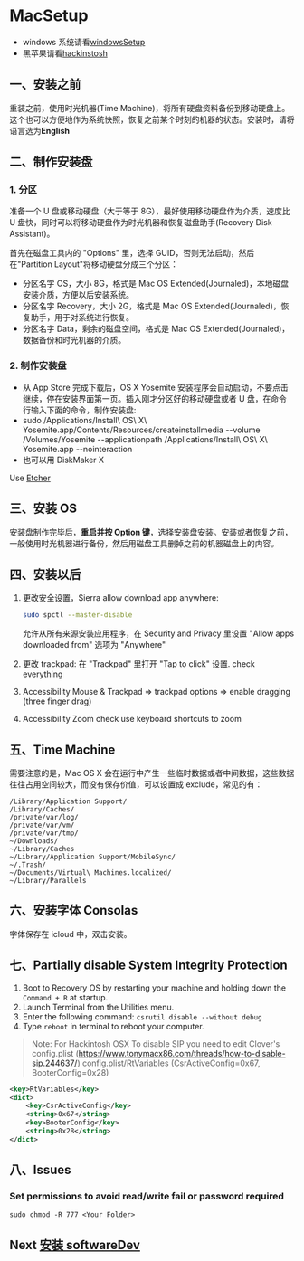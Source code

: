# MacSetup

- windows 系统请看[windowsSetup](windowsSetup.md)
- 黑苹果请看[hackinstosh](hackintosh/README.md)

## 一、安装之前

重装之前，使用时光机器(Time Machine)，将所有硬盘资料备份到移动硬盘上。这个也可以方便地作为系统快照，恢复之前某个时刻的机器的状态。安装时，请将语言选为**English**

## 二、制作安装盘

### 1. 分区

准备一个 U 盘或移动硬盘（大于等于 8G），最好使用移动硬盘作为介质，速度比 U 盘快，同时可以将移动硬盘作为时光机器和恢复磁盘助手(Recovery Disk Assistant)。

首先在磁盘工具内的 "Options" 里，选择 GUID，否则无法启动，然后在"Partition Layout"将移动硬盘分成三个分区：

- 分区名字 OS，大小 8G，格式是 Mac OS Extended(Journaled)，本地磁盘安装介质，方便以后安装系统。
- 分区名字 Recovery，大小 2G，格式是 Mac OS Extended(Journaled)，恢复助手，用于对系统进行恢复。
- 分区名字 Data，剩余的磁盘空间，格式是 Mac OS Extended(Journaled)，数据备份和时光机器的介质。

### 2. 制作安装盘

- 从 App Store 完成下载后，OS X Yosemite 安装程序会自动启动，不要点击继续，停在安装界面第一页。插入刚才分区好的移动硬盘或者 U 盘，在命令行输入下面的命令，制作安装盘:
- sudo /Applications/Install\ OS\ X\ Yosemite.app/Contents/Resources/createinstallmedia --volume /Volumes/Yosemite --applicationpath /Applications/Install\ OS\ X\ Yosemite.app --nointeraction
- 也可以用 DiskMaker X

Use [Etcher](https://www.balena.io/etcher/)

## 三、安装 OS

安装盘制作完毕后，**重启并按 Option 键**，选择安装盘安装。安装或者恢复之前，一般使用时光机器进行备份，然后用磁盘工具删掉之前的机器磁盘上的内容。

## 四、安装以后

1. 更改安全设置，Sierra allow download app anywhere:

   ```bash
   sudo spctl --master-disable
   ```

   允许从所有来源安装应用程序，在 Security and Privacy 里设置 "Allow apps downloaded from" 选项为 "Anywhere"

1. 更改 trackpad: 在 "Trackpad" 里打开 "Tap to click" 设置. check everything
1. Accessibility Mouse & Trackpad => trackpad options => enable dragging (three finger drag)
1. Accessibility Zoom check use keyboard shortcuts to zoom

## 五、Time Machine

需要注意的是，Mac OS X 会在运行中产生一些临时数据或者中间数据，这些数据往往占用空间较大，而没有保存价值，可以设置成 exclude，常见的有：

```
/Library/Application Support/
/Library/Caches/
/private/var/log/
/private/var/vm/
/private/var/tmp/
~/Downloads/
~/Library/Caches
~/Library/Application Support/MobileSync/
~/.Trash/
~/Documents/Virtual\ Machines.localized/
~/Library/Parallels
```

## 六、安装字体 Consolas

字体保存在 icloud 中，双击安装。

## 七、Partially disable System Integrity Protection

1. Boot to Recovery OS by restarting your machine and holding down the `Command + R` at startup.
1. Launch Terminal from the Utilities menu.
1. Enter the following command: `csrutil disable --without debug`
1. Type `reboot` in terminal to reboot your computer.

> Note: For Hackintosh OSX To disable SIP you need to edit Clover's config.plist (https://www.tonymacx86.com/threads/how-to-disable-sip.244637/) config.plist/RtVariables (CsrActiveConfig=0x67, BooterConfig=0x28)

```xml
<key>RtVariables</key>
<dict>
    <key>CsrActiveConfig</key>
    <string>0x67</string>
    <key>BooterConfig</key>
    <string>0x28</string>
</dict>
```

## 八、Issues

### Set permissions to avoid read/write fail or password required

```shell
sudo chmod -R 777 <Your Folder>
```

## Next [安装 softwareDev](softwareDev.md)
